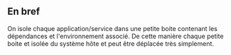## En bref

On isole chaque application/service dans une petite boite contenant les dépendances et l'environnement associé. De cette manière chaque petite boite et isolée du système hôte et peut être déplacée très simplement.
